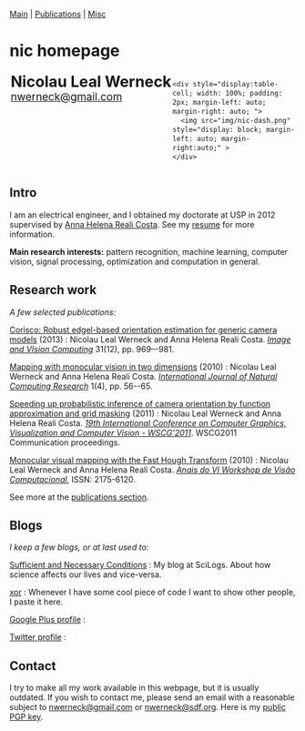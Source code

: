 <head profile="http://www.w3.org/2005/10/profile">
  <meta charset="UTF-8">
  <title>Nic Werneck Homepage</title>
  <link rel="shortcut icon" href="/~nlw/img/favicon.ico" type="image/x-icon" />
  <link rel="stylesheet" type="text/css" href="css/estilo.css" media="screen" />
</head>

[Main](index.html) | [Publications](publications.html) | [Misc](misc.html)

nic homepage
============

<div style="display: table; width: 100%;">
  <div style="display: table-row;">
    <div style="display:table-cell; padding: 2px; vertical-align: top">
      <span style="font-size: 20pt; font-weight: bold;" >
        Nicolau&nbsp;Leal&nbsp;Werneck
      </span>
      <br/>
      <span style="font-size: 14pt;" >
        <a href="mailto:nwerneck@gmail.com">nwerneck@gmail.com</a><br/>
      </span>
      <br/>
    </div>

    <div style="display:table-cell; width: 100%; padding: 2px; margin-left: auto; margin-right: auto; ">
      <img src="img/nic-dash.png" style="display: block; margin-left: auto; margin-right:auto;" >
    </div>
  </div>
</div>

<div style="clear: both"></div>

## Intro
I am an electrical engineer, and I obtained my doctorate at USP in 2012 supervised by [Anna Helena Reali Costa](http://www.lti.pcs.usp.br/~anna/). See my <a href="./nic-cv.pdf" onClick="javascript: pageTracker._trackPageview('./nic-cv.pdf'); ">resume</a> for more information.

**Main research interests:** pattern recognition, machine learning, computer vision, signal processing, optimization and computation in general.

## Research work
_A few selected publications:_

[Corisco: Robust edgel-based orientation estimation for generic camera models](./imavis.pdf) (2013)
:    Nicolau Leal Werneck and Anna Helena Reali Costa. [_Image and VIsion Computing_](http://dx.doi.org/10.1016/j.imavis.2013.10.004) 31(12), pp. 969–-981.

[Mapping with monocular vision in two dimensions](./almoxarifado/WerneckCosta10.pdf) (2010)
:    Nicolau Leal Werneck and Anna Helena Reali Costa. [_International Journal of Natural Computing Research_](http://dx.doi.org/10.4018/jncr.20101001) 1(4), pp. 56--65.

[Speeding up probabilistic inference of camera orientation by function approximation and grid masking](./almoxarifado/nic-wscg2011.pdf) (2011)
:    Nicolau Leal Werneck and Anna Helena Reali Costa. [_19th International Conference on Computer Graphics, Visualization and Computer Vision - WSCG'2011_](http://wscg.zcu.cz/WSCG2011/wscg2011.htm). WSCG2011 Communication proceedings.

[Monocular visual mapping with the Fast Hough Transform](./almoxarifado/72827.pdf) (2010)
:    Nicolau Leal Werneck and Anna Helena Reali Costa. [_Anais do VI Workshop de Visão Computacional_](http://iris.sel.eesc.usp.br/wvc/), ISSN: 2175-6120.


See more at the [publications section](./publications.html).

## Blogs
_I keep a few blogs, or at last used to:_

[Sufficient and Necessary Conditions](http://www.scilogs.com/sufficient_and_necessary_conditions/)
:    My blog at SciLogs. About how science affects our lives and vice-versa.

[xor](http://xor0110.wordpress.com)
:    Whenever I have some cool piece of code I want to show other people, I paste it here.

[Google Plus profile](https://plus.google.com/113933651089797572744/posts)
:    &nbsp;

[Twitter profile](https://twitter.com/nwerneck)
:    &nbsp;    


## Contact
I try to make all my work available in this webpage, but it is usually outdated. If you wish to contact me, please send an email with a reasonable subject to [nwerneck@gmail.com](mailto:nwerneck@gmail.com) or [nwerneck@sdf.org](mailto:nwerneck@sdf.org). Here is my [public PGP key](./pubkey-nwerneck.asc).
